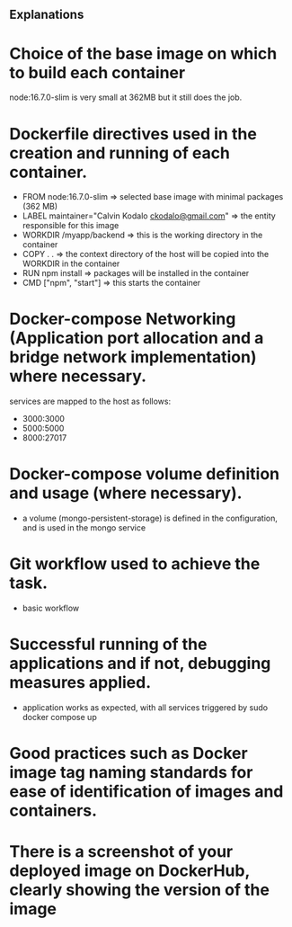 ## Explanations

# Choice of the base image on which to build each container
node:16.7.0-slim is very small at 362MB but it still does the job. 

# Dockerfile directives used in the creation and running of each container.

* FROM node:16.7.0-slim => selected base image with minimal packages (362 MB)
* LABEL maintainer="Calvin Kodalo <ckodalo@gmail.com>" => the entity responsible for this image
* WORKDIR /myapp/backend => this is the working directory in the container
* COPY . . => the context directory of the host will be copied into the WORKDIR in the container
* RUN npm install => packages will be installed in the container 
* CMD ["npm", "start"] => this starts the container

# Docker-compose Networking (Application port allocation and a bridge network implementation) where necessary.
 
 services are mapped to the host as follows:

* 3000:3000
* 5000:5000
* 8000:27017

# Docker-compose volume definition and usage (where necessary).
* a volume (mongo-persistent-storage) is defined in the configuration, and is used in the mongo service

# Git workflow used to achieve the task.
* basic workflow

# Successful running of the applications and if not, debugging measures applied.
* application works as expected, with all services triggered by sudo docker compose up
# Good practices such as Docker image tag naming standards for ease of identification of images and containers. 
# There is a screenshot of your deployed image on DockerHub, clearly showing the version of the image
